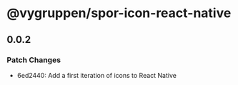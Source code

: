 # @vygruppen/spor-icon-react-native

## 0.0.2
### Patch Changes

- 6ed2440: Add a first iteration of icons to React Native
